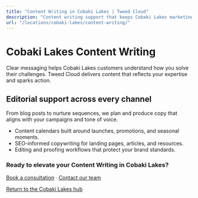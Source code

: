 ```yaml
---
title: "Content Writing in Cobaki Lakes | Tweed Cloud"
description: "Content writing support that keeps Cobaki Lakes marketing channels fresh."
url: "/locations/cobaki-lakes/content-writing/"
---
```


# Cobaki Lakes Content Writing

Clear messaging helps Cobaki Lakes customers understand how you solve their challenges. Tweed Cloud delivers content that reflects your expertise and sparks action.

## Editorial support across every channel

From blog posts to nurture sequences, we plan and produce copy that aligns with your campaigns and tone of voice.

- Content calendars built around launches, promotions, and seasonal moments.
- SEO-informed copywriting for landing pages, articles, and resources.
- Editing and proofing workflows that protect your brand standards.

### Ready to elevate your Content Writing in Cobaki Lakes?

[Book a consultation](/consultation/) · [Contact our team](/contact/)

[Return to the Cobaki Lakes hub](/locations/cobaki-lakes/)
